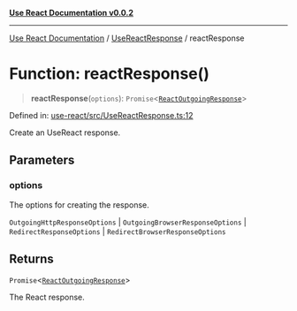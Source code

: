 [**Use React Documentation v0.0.2**](../../README.md)

***

[Use React Documentation](../../modules.md) / [UseReactResponse](../README.md) / reactResponse

# Function: reactResponse()

> **reactResponse**(`options`): `Promise`\<[`ReactOutgoingResponse`](../../declarations/type-aliases/ReactOutgoingResponse.md)\>

Defined in: [use-react/src/UseReactResponse.ts:12](https://github.com/stonemjs/use-react/blob/50c96852bd65a75b7f2a00786393fb0c90af6da8/src/UseReactResponse.ts#L12)

Create an UseReact response.

## Parameters

### options

The options for creating the response.

`OutgoingHttpResponseOptions` | `OutgoingBrowserResponseOptions` | `RedirectResponseOptions` | `RedirectBrowserResponseOptions`

## Returns

`Promise`\<[`ReactOutgoingResponse`](../../declarations/type-aliases/ReactOutgoingResponse.md)\>

The React response.
